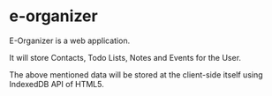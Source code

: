 e-organizer
===========


E-Organizer is a web application.

It will store Contacts, Todo Lists, Notes and Events for the User.

The above mentioned data will be stored at the client-side itself using IndexedDB API of HTML5.
